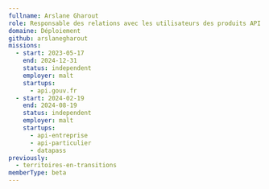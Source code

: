 ```yaml
---
fullname: Arslane Gharout
role: Responsable des relations avec les utilisateurs des produits API
domaine: Déploiement
github: arslanegharout
missions:
  - start: 2023-05-17
    end: 2024-12-31
    status: independent
    employer: malt
    startups:
      - api.gouv.fr
  - start: 2024-02-19
    end: 2024-08-19
    status: independent
    employer: malt
    startups:
      - api-entreprise
      - api-particulier
      - datapass
previously:
  - territoires-en-transitions
memberType: beta
---
```

